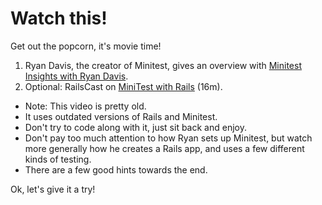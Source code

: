 # Watch this!

Get out the popcorn, it's movie time!

1. Ryan Davis, the creator of Minitest, gives an overview with [Minitest Insights with Ryan Davis](http://vimeo.com/75833835).
1. Optional: RailsCast on [MiniTest with Rails](http://railscasts.com/episodes/327-minitest-with-rails?view=asciicast) (16m).
  - Note: This video is pretty old.
  - It uses outdated versions of Rails and Minitest.
  - Don't try to code along with it, just sit back and enjoy.
  - Don't pay too much attention to how Ryan sets up Minitest, but watch more generally how he creates a Rails app, and uses a few different kinds of testing.
  - There are a few good hints towards the end.

Ok, let's give it a try!
